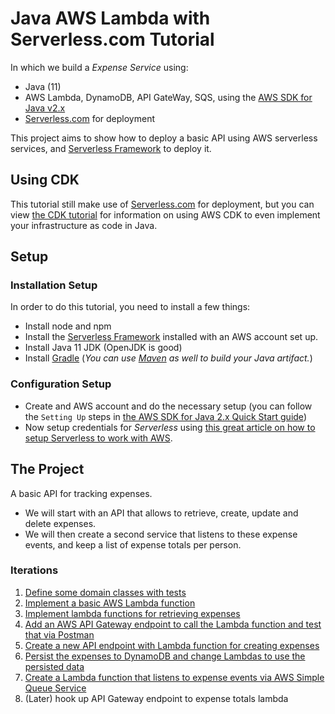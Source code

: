 # Java AWS Lambda with Serverless.com Tutorial

In which we build a *Expense Service* using:

* Java (11)
* AWS Lambda, DynamoDB, API GateWay, SQS, using the [AWS SDK for Java v2.x](https://docs.aws.amazon.com/sdk-for-java/latest/developer-guide/home.html) 
* [Serverless.com](https://serverless.com) for deployment

This project aims to show how to deploy a basic API using AWS serverless services, and [Serverless Framework](https://serverless.com) to deploy it.

## Using CDK
This tutorial still make use of [Serverless.com](https://serverless.com) for deployment, but you can view [the CDK tutorial](../aws-cdk-java/README.md) for information on using AWS CDK to even implement your infrastructure as code in Java.

## Setup

### Installation Setup

In order to do this tutorial, you need to install a few things:

* Install node and npm
* Install the [Serverless Framework](https://serverless.com) installed with an AWS account set up.
* Install Java 11 JDK (OpenJDK is good)
* Install [Gradle](http://gradle.org) (_You can use [Maven](https://maven.org) as well to build your Java artifact._)

### Configuration Setup

* Create and AWS account and do the necessary setup (you can follow the `Setting Up` steps in [the AWS SDK for Java 2.x Quick Start guide](https://docs.aws.amazon.com/sdk-for-java/latest/developer-guide/get-started.html))
* Now setup credentials for *Serverless* using [this great article on how to setup Serverless to work with AWS](https://serverless.com/framework/docs/providers/aws/guide/credentials/).

## The Project

A basic API for tracking expenses.

* We will start with an API that allows to retrieve, create, update and delete expenses.
* We will then create a second service that listens to these expense events, and keep a list of expense totals per person. 

### Iterations

1. [Define some domain classes with tests](expenses-1)
2. [Implement a basic AWS Lambda function](expenses-2)
3. [Implement lambda functions for retrieving expenses](expenses-3)
4. [Add an AWS API Gateway endpoint to call the Lambda function and test that via Postman](expenses-4)
5. [Create a new API endpoint with Lambda function for creating expenses](expenses-5)
6. [Persist the expenses to DynamoDB and change Lambdas to use the persisted data](expenses-6)
7. [Create a Lambda function that listens to expense events via AWS Simple Queue Service](expenses-7)
8. (Later) hook up API Gateway endpoint to expense totals lambda

